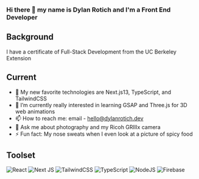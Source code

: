 ### Hi there 👋 my name is Dylan Rotich and I'm a Front End Developer
## Background
I have a certificate of Full-Stack Development from the UC Berkeley Extension 
## Current
- 🔭 My new favorite technologies are Next.js13, TypeScript, and TailwindCSS
- 🌱 I’m currently really interested in learning GSAP and Three.js for 3D web animations
- 📫 How to reach me: email - hello@dylanrotich.dev
- 💬 Ask me about photography and my Ricoh GRIIIx camera
- ⚡ Fun fact: My nose sweats when I even look at a picture of spicy food
## Toolset
![React](https://img.shields.io/badge/react-%2320232a.svg?style=for-the-badge&logo=react&logoColor=%2361DAFB)
![Next JS](https://img.shields.io/badge/Next-black?style=for-the-badge&logo=next.js&logoColor=white)
![TailwindCSS](https://img.shields.io/badge/tailwindcss-%2338B2AC.svg?style=for-the-badge&logo=tailwind-css&logoColor=white)
![TypeScript](https://img.shields.io/badge/typescript-%23007ACC.svg?style=for-the-badge&logo=typescript&logoColor=white)
![NodeJS](https://img.shields.io/badge/node.js-6DA55F?style=for-the-badge&logo=node.js&logoColor=white)
![Firebase](https://img.shields.io/badge/Firebase-039BE5?style=for-the-badge&logo=Firebase&logoColor=white)

<!--
**RotichD/RotichD** is a ✨ _special_ ✨ repository because its `README.md` (this file) appears on your GitHub profile.

Here are some ideas to get you started:

- 🔭 I’m currently working on ...
- 🌱 I’m currently learning ...
- 👯 I’m looking to collaborate on ...
- 🤔 I’m looking for help with ...
- 💬 Ask me about ...
- 📫 How to reach me: ...
- 😄 Pronouns: ...
- ⚡ Fun fact: ...
-->
